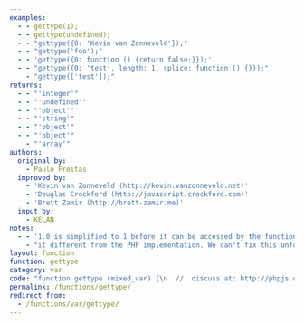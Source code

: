 ```yaml
---
examples:
  - - gettype(1);
  - - gettype(undefined);
  - - "gettype({0: 'Kevin van Zonneveld'});"
  - - "gettype('foo');"
  - - 'gettype({0: function () {return false;}});'
  - - "gettype({0: 'test', length: 1, splice: function () {}});"
    - "gettype(['test']);"
returns:
  - - "'integer'"
  - - "'undefined'"
  - - "'object'"
  - - "'string'"
  - - "'object'"
  - - "'object'"
    - "'array'"
authors:
  original by:
    - Paulo Freitas
  improved by:
    - 'Kevin van Zonneveld (http://kevin.vanzonneveld.net)'
    - 'Douglas Crockford (http://javascript.crockford.com)'
    - 'Brett Zamir (http://brett-zamir.me)'
  input by:
    - KELAN
notes:
  - - '1.0 is simplified to 1 before it can be accessed by the function, this makes'
    - "it different from the PHP implementation. We can't fix this unfortunately."
layout: function
function: gettype
category: var
code: "function gettype (mixed_var) {\n  //  discuss at: http://phpjs.org/functions/gettype/\n  // original by: Paulo Freitas\n  // improved by: Kevin van Zonneveld (http://kevin.vanzonneveld.net)\n  // improved by: Douglas Crockford (http://javascript.crockford.com)\n  // improved by: Brett Zamir (http://brett-zamir.me)\n  //    input by: KELAN\n  //  depends on: is_float\n  //        note: 1.0 is simplified to 1 before it can be accessed by the function, this makes\n  //        note: it different from the PHP implementation. We can't fix this unfortunately.\n  //   example 1: gettype(1);\n  //   returns 1: 'integer'\n  //   example 2: gettype(undefined);\n  //   returns 2: 'undefined'\n  //   example 3: gettype({0: 'Kevin van Zonneveld'});\n  //   returns 3: 'object'\n  //   example 4: gettype('foo');\n  //   returns 4: 'string'\n  //   example 5: gettype({0: function () {return false;}});\n  //   returns 5: 'object'\n  //   example 6: gettype({0: 'test', length: 1, splice: function () {}});\n  //   example 6: gettype(['test']);\n  //   returns 6: 'object'\n  //   returns 6: 'array'\n\n  var s = typeof mixed_var,\n    name\n  var getFuncName = function (fn) {\n    var name = (/\\W*function\\s+([\\w\\$]+)\\s*\\(/)\n      .exec(fn)\n    if (!name) {\n      return '(Anonymous)'\n    }\n    return name[1]\n  }\n  if (s === 'object') {\n    if (mixed_var !== null) {\n      // From: http://javascript.crockford.com/remedial.html\n      if (typeof mixed_var.length === 'number' && !(mixed_var.propertyIsEnumerable('length')) && typeof mixed_var\n        .splice === 'function') {\n        s = 'array'\n      } else if (mixed_var.constructor && getFuncName(mixed_var.constructor)) {\n        name = getFuncName(mixed_var.constructor)\n        if (name === 'Date') {\n          // not in PHP\n          s = 'date'\n        } else if (name === 'RegExp') {\n          // not in PHP\n          s = 'regexp'\n        } else if (name === 'PHPJS_Resource') {\n          // Check against our own resource constructor\n          s = 'resource'\n        }\n      }\n    } else {\n      s = 'null'\n    }\n  } else if (s === 'number') {\n    s = this.is_float(mixed_var) ? 'double' : 'integer'\n  }\n  return s\n}\n"
permalink: /functions/gettype/
redirect_from:
  - /functions/var/gettype/
---
```


<!-- WARNING! This file is auto generated by `npm run web:inject`, do not edit by hand -->
